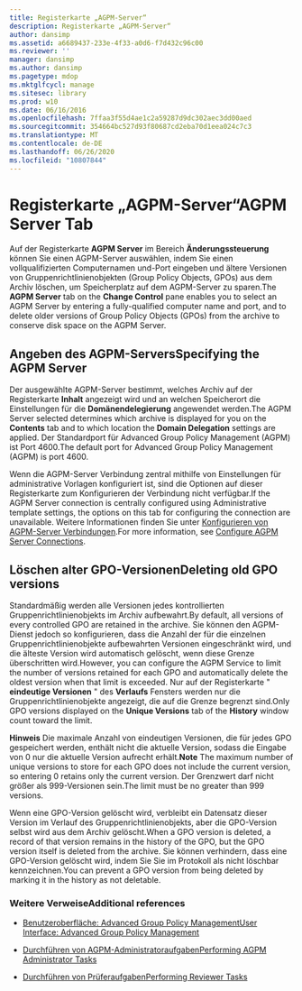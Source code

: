 ```yaml
---
title: Registerkarte „AGPM-Server“
description: Registerkarte „AGPM-Server“
author: dansimp
ms.assetid: a6689437-233e-4f33-a0d6-f7d432c96c00
ms.reviewer: ''
manager: dansimp
ms.author: dansimp
ms.pagetype: mdop
ms.mktglfcycl: manage
ms.sitesec: library
ms.prod: w10
ms.date: 06/16/2016
ms.openlocfilehash: 7ffaa3f55d4ae1c2a59287d9dc302aec3dd00aed
ms.sourcegitcommit: 354664bc527d93f80687cd2eba70d1eea024c7c3
ms.translationtype: MT
ms.contentlocale: de-DE
ms.lasthandoff: 06/26/2020
ms.locfileid: "10807844"
---
```

# <span data-ttu-id="67067-103">Registerkarte „AGPM-Server“</span><span class="sxs-lookup"><span data-stu-id="67067-103">AGPM Server Tab</span></span>


<span data-ttu-id="67067-104">Auf der Registerkarte **AGPM Server** im Bereich **Änderungssteuerung** können Sie einen AGPM-Server auswählen, indem Sie einen vollqualifizierten Computernamen und-Port eingeben und ältere Versionen von Gruppenrichtlinienobjekten (Group Policy Objects, GPOs) aus dem Archiv löschen, um Speicherplatz auf dem AGPM-Server zu sparen.</span><span class="sxs-lookup"><span data-stu-id="67067-104">The **AGPM Server** tab on the **Change Control** pane enables you to select an AGPM Server by entering a fully-qualified computer name and port, and to delete older versions of Group Policy Objects (GPOs) from the archive to conserve disk space on the AGPM Server.</span></span>

## <span data-ttu-id="67067-105">Angeben des AGPM-Servers</span><span class="sxs-lookup"><span data-stu-id="67067-105">Specifying the AGPM Server</span></span>


<span data-ttu-id="67067-106">Der ausgewählte AGPM-Server bestimmt, welches Archiv auf der Registerkarte **Inhalt** angezeigt wird und an welchen Speicherort die Einstellungen für die **Domänendelegierung** angewendet werden.</span><span class="sxs-lookup"><span data-stu-id="67067-106">The AGPM Server selected determines which archive is displayed for you on the **Contents** tab and to which location the **Domain Delegation** settings are applied.</span></span> <span data-ttu-id="67067-107">Der Standardport für Advanced Group Policy Management (AGPM) ist Port 4600.</span><span class="sxs-lookup"><span data-stu-id="67067-107">The default port for Advanced Group Policy Management (AGPM) is port 4600.</span></span>

<span data-ttu-id="67067-108">Wenn die AGPM-Server Verbindung zentral mithilfe von Einstellungen für administrative Vorlagen konfiguriert ist, sind die Optionen auf dieser Registerkarte zum Konfigurieren der Verbindung nicht verfügbar.</span><span class="sxs-lookup"><span data-stu-id="67067-108">If the AGPM Server connection is centrally configured using Administrative template settings, the options on this tab for configuring the connection are unavailable.</span></span> <span data-ttu-id="67067-109">Weitere Informationen finden Sie unter [Konfigurieren von AGPM-Server Verbindungen](configure-agpm-server-connections-agpm40.md).</span><span class="sxs-lookup"><span data-stu-id="67067-109">For more information, see [Configure AGPM Server Connections](configure-agpm-server-connections-agpm40.md).</span></span>

## <span data-ttu-id="67067-110">Löschen alter GPO-Versionen</span><span class="sxs-lookup"><span data-stu-id="67067-110">Deleting old GPO versions</span></span>


<span data-ttu-id="67067-111">Standardmäßig werden alle Versionen jedes kontrollierten Gruppenrichtlinienobjekts im Archiv aufbewahrt.</span><span class="sxs-lookup"><span data-stu-id="67067-111">By default, all versions of every controlled GPO are retained in the archive.</span></span> <span data-ttu-id="67067-112">Sie können den AGPM-Dienst jedoch so konfigurieren, dass die Anzahl der für die einzelnen Gruppenrichtlinienobjekte aufbewahrten Versionen eingeschränkt wird, und die älteste Version wird automatisch gelöscht, wenn diese Grenze überschritten wird.</span><span class="sxs-lookup"><span data-stu-id="67067-112">However, you can configure the AGPM Service to limit the number of versions retained for each GPO and automatically delete the oldest version when that limit is exceeded.</span></span> <span data-ttu-id="67067-113">Nur auf der Registerkarte " **eindeutige Versionen** " des **Verlaufs** Fensters werden nur die Gruppenrichtlinienobjekte angezeigt, die auf die Grenze begrenzt sind.</span><span class="sxs-lookup"><span data-stu-id="67067-113">Only GPO versions displayed on the **Unique Versions** tab of the **History** window count toward the limit.</span></span>

<span data-ttu-id="67067-114">**Hinweis**  Die maximale Anzahl von eindeutigen Versionen, die für jedes GPO gespeichert werden, enthält nicht die aktuelle Version, sodass die Eingabe von 0 nur die aktuelle Version aufrecht erhält.</span><span class="sxs-lookup"><span data-stu-id="67067-114">**Note** The maximum number of unique versions to store for each GPO does not include the current version, so entering 0 retains only the current version.</span></span> <span data-ttu-id="67067-115">Der Grenzwert darf nicht größer als 999-Versionen sein.</span><span class="sxs-lookup"><span data-stu-id="67067-115">The limit must be no greater than 999 versions.</span></span>

<span data-ttu-id="67067-116">Wenn eine GPO-Version gelöscht wird, verbleibt ein Datensatz dieser Version im Verlauf des Gruppenrichtlinienobjekts, aber die GPO-Version selbst wird aus dem Archiv gelöscht.</span><span class="sxs-lookup"><span data-stu-id="67067-116">When a GPO version is deleted, a record of that version remains in the history of the GPO, but the GPO version itself is deleted from the archive.</span></span> <span data-ttu-id="67067-117">Sie können verhindern, dass eine GPO-Version gelöscht wird, indem Sie Sie im Protokoll als nicht löschbar kennzeichnen.</span><span class="sxs-lookup"><span data-stu-id="67067-117">You can prevent a GPO version from being deleted by marking it in the history as not deletable.</span></span>

 

### <span data-ttu-id="67067-118">Weitere Verweise</span><span class="sxs-lookup"><span data-stu-id="67067-118">Additional references</span></span>

-   [<span data-ttu-id="67067-119">Benutzeroberfläche: Advanced Group Policy Management</span><span class="sxs-lookup"><span data-stu-id="67067-119">User Interface: Advanced Group Policy Management</span></span>](user-interface-advanced-group-policy-management-agpm40.md)

-   [<span data-ttu-id="67067-120">Durchführen von AGPM-Administratoraufgaben</span><span class="sxs-lookup"><span data-stu-id="67067-120">Performing AGPM Administrator Tasks</span></span>](performing-agpm-administrator-tasks-agpm40.md)

-   [<span data-ttu-id="67067-121">Durchführen von Prüferaufgaben</span><span class="sxs-lookup"><span data-stu-id="67067-121">Performing Reviewer Tasks</span></span>](performing-reviewer-tasks-agpm40.md)

 

 





